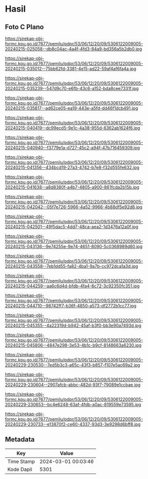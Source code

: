 # Hasil

## Foto C Plano

https://sirekap-obj-formc.kpu.go.id/7677/pemilu/pdpr/53/06/12/20/09/5306122009005-20240215-025058--db8c04ac-4a4f-4fd3-84a9-bd356a5b2db0.jpg

https://sirekap-obj-formc.kpu.go.id/7677/pemilu/pdpr/53/06/12/20/09/5306122009005-20240215-035012--75bb62fd-3381-4e15-ad22-59af4af6fa4a.jpg

https://sirekap-obj-formc.kpu.go.id/7677/pemilu/pdpr/53/06/12/20/09/5306122009005-20240215-035239--547d9c70-e6fb-43c6-a152-bda8cee7331f.jpg

https://sirekap-obj-formc.kpu.go.id/7677/pemilu/pdpr/53/06/12/20/09/5306122009005-20240215-035817--ad62ce05-ea19-443e-a5fd-dd46f1dcb491.jpg

https://sirekap-obj-formc.kpu.go.id/7677/pemilu/pdpr/53/06/12/20/09/5306122009005-20240215-040419--dc99ecd5-9e1c-4a38-955d-6362ab1624f6.jpg

https://sirekap-obj-formc.kpu.go.id/7677/pemilu/pdpr/53/06/12/20/09/5306122009005-20240215-040940--f3779e1a-d727-45c2-a94f-47b716459309.jpg

https://sirekap-obj-formc.kpu.go.id/7677/pemilu/pdpr/53/06/12/20/09/5306122009005-20240215-041356--434bcd19-27a3-4742-b7e8-f32d555fe632.jpg

https://sirekap-obj-formc.kpu.go.id/7677/pemilu/pdpr/53/06/12/20/09/5306122009005-20240215-041638--a8d8380f-a4b7-4805-a900-861fcda2b15b.jpg

https://sirekap-obj-formc.kpu.go.id/7677/pemilu/pdpr/53/06/12/20/09/5306122009005-20240215-042042--05f7e726-5966-4a52-9966-4b88df5e92d8.jpg

https://sirekap-obj-formc.kpu.go.id/7677/pemilu/pdpr/53/06/12/20/09/5306122009005-20240215-042501--49f5dac5-4dd7-48ca-aea2-1d3476a12a0f.jpg

https://sirekap-obj-formc.kpu.go.id/7677/pemilu/pdpr/53/06/12/20/09/5306122009005-20240215-043136--9e74255e-9e74-4651-8090-5c0368989d80.jpg

https://sirekap-obj-formc.kpu.go.id/7677/pemilu/pdpr/53/06/12/20/09/5306122009005-20240215-043558--7eb1dd55-fa82-4ba1-9a7b-cc972dca1a3d.jpg

https://sirekap-obj-formc.kpu.go.id/7677/pemilu/pdpr/53/06/12/20/09/5306122009005-20240215-044259--aa6c6d4d-bfdb-4fa4-8c72-3c92350fc351.jpg

https://sirekap-obj-formc.kpu.go.id/7677/pemilu/pdpr/53/06/12/20/09/5306122009005-20240215-044710--98742ff7-b36f-4850-a573-df2772b1cc77.jpg

https://sirekap-obj-formc.kpu.go.id/7677/pemilu/pdpr/53/06/12/20/09/5306122009005-20240215-045355--4a22319d-b942-45af-b3f0-bb3e90a7493d.jpg

https://sirekap-obj-formc.kpu.go.id/7677/pemilu/pdpr/53/06/12/20/09/5306122009005-20240215-045806--4847e298-3e53-4b1c-b9cf-8148663a6230.jpg

https://sirekap-obj-formc.kpu.go.id/7677/pemilu/pdpr/53/06/12/20/09/5306122009005-20240229-230530--7ed5b3c3-a65c-43f3-b857-f107e5ac69a2.jpg

https://sirekap-obj-formc.kpu.go.id/7677/pemilu/pdpr/53/06/12/20/09/5306122009005-20240229-230604--2907afcb-abbc-482d-93f7-79089e1ccbae.jpg

https://sirekap-obj-formc.kpu.go.id/7677/pemilu/pdpr/53/06/12/20/09/5306122009005-20240229-230653--bc4e6248-63af-4fdb-a0ac-819559e73595.jpg

https://sirekap-obj-formc.kpu.go.id/7677/pemilu/pdpr/53/06/12/20/09/5306122009005-20240229-230733--e13870f2-ce60-4337-93d3-3e9298d6bff8.jpg


## Metadata

| Key        | Value               |
| ---------- | ------------------- |
| Time Stamp | 2024-03-01 00:03:46 |
| Kode Dapil | 5301                |



